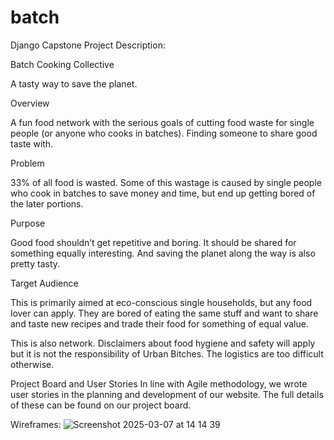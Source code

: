 # batch
Django Capstone Project
Description:

Batch Cooking Collective

A tasty way to save the planet. 

Overview 

A fun food network with the serious goals of cutting food waste for single people (or anyone who cooks in batches). Finding someone to share good taste with. 

Problem

33% of all food is wasted. Some of this wastage is caused by single people who cook in batches to save money and time, but end up getting bored of the later portions. 

Purpose 

Good food shouldn’t get repetitive and boring. It should be shared for something equally interesting. And saving the planet along the way is also pretty tasty. 

Target Audience

This is primarily aimed at eco-conscious single households, but any food lover can apply.  They are bored of eating the same stuff and want to share and taste new recipes and trade their food for something of equal value. 

This is also network. Disclaimers about food hygiene and safety will apply but it is not the responsibility of Urban Bitches. The logistics are too difficult otherwise. 

Project Board and User Stories
In line with Agile methodology, we wrote user stories in the planning and development of our website. The full details of these can be found on our project board.




Wireframes:
![Screenshot 2025-03-07 at 14 14 39](https://github.com/user-attachments/assets/8b1bd400-037f-4a51-ba70-84ab178c8e53)

